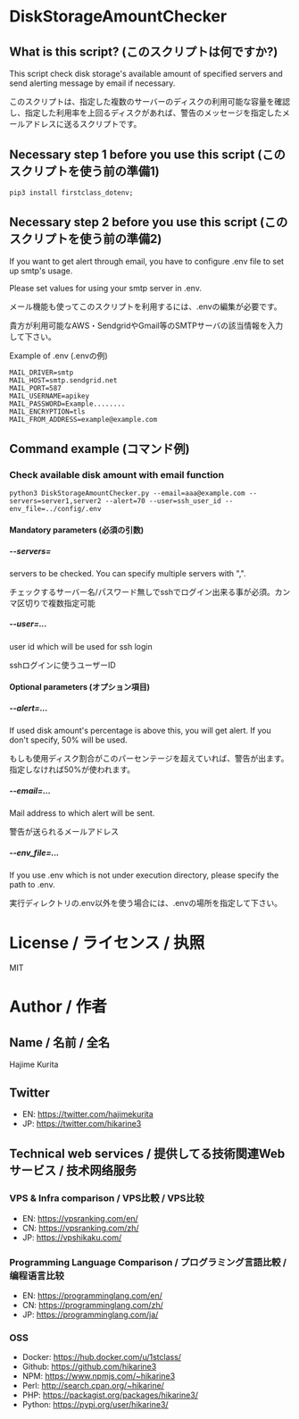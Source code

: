 # DiskStorageAmountChecker
## What is this script? (このスクリプトは何ですか?)
This script check disk storage's available amount of specified servers and send alerting message by email if necessary.

このスクリプトは、指定した複数のサーバーのディスクの利用可能な容量を確認し、指定した利用率を上回るディスクがあれば、警告のメッセージを指定したメールアドレスに送るスクリプトです。

## Necessary step 1 before you use this script (このスクリプトを使う前の準備1)
```
pip3 install firstclass_dotenv;
```

## Necessary step 2 before you use this script (このスクリプトを使う前の準備2)
If you want to get alert through email, you have to configure .env file to set up smtp's usage.

Please set values for using your smtp server in .env.

メール機能も使ってこのスクリプトを利用するには、.envの編集が必要です。

貴方が利用可能なAWS・SendgridやGmail等のSMTPサーバの該当情報を入力して下さい。

Example of .env (.envの例)
```
MAIL_DRIVER=smtp
MAIL_HOST=smtp.sendgrid.net
MAIL_PORT=587
MAIL_USERNAME=apikey
MAIL_PASSWORD=Example........
MAIL_ENCRYPTION=tls
MAIL_FROM_ADDRESS=example@example.com
```

## Command example (コマンド例)
### Check available disk amount with email function


```
python3 DiskStorageAmountChecker.py --email=aaa@example.com --servers=server1,server2 --alert=70 --user=ssh_user_id --env_file=../config/.env
```

#### Mandatory parameters (必須の引数)

##### --servers=
servers to be checked. You can specify multiple servers with ",".

チェックするサーバー名/パスワード無しでsshでログイン出来る事が必須。カンマ区切りで複数指定可能

##### --user=...
user id which will be used for ssh login

sshログインに使うユーザーID

#### Optional parameters (オプション項目)

##### --alert=...
If used disk amount's percentage is above this, you will get alert. If you don't specify, 50% will be used.

もしも使用ディスク割合がこのパーセンテージを超えていれば、警告が出ます。指定しなければ50%が使われます。

##### --email=...
Mail address to which alert will be sent.

警告が送られるメールアドレス

##### --env_file=...
If you use .env which is not under execution directory, please specify the path to .env.

実行ディレクトリの.env以外を使う場合には、.envの場所を指定して下さい。

# License / ライセンス / 执照

MIT

# Author / 作者

## Name / 名前 / 全名
Hajime Kurita

## Twitter
- EN: https://twitter.com/hajimekurita
- JP: https://twitter.com/hikarine3

## Technical web services / 提供してる技術関連Webサービス / 技术网络服务
### VPS & Infra comparison / VPS比較 / VPS比较
- EN: https://vpsranking.com/en/
- CN: https://vpsranking.com/zh/
- JP: https://vpshikaku.com/

### Programming Language Comparison / プログラミング言語比較 / 编程语言比较
- EN: https://programminglang.com/en/
- CN: https://programminglang.com/zh/
- JP: https://programminglang.com/ja/

### OSS
- Docker: https://hub.docker.com/u/1stclass/
- Github: https://github.com/hikarine3
- NPM: https://www.npmjs.com/~hikarine3
- Perl: http://search.cpan.org/~hikarine/
- PHP: https://packagist.org/packages/hikarine3/
- Python: https://pypi.org/user/hikarine3/
